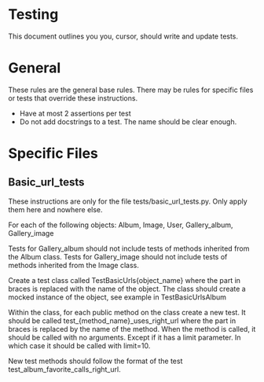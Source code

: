 # Testing

This document outlines you you, cursor, should write and update tests.

# General

These rules are the general base rules. There may be rules for specific files or tests that override these instructions.

 - Have at most 2 assertions per test
 - Do not add docstrings to a test. The name should be clear enough.

# Specific Files

## Basic_url_tests

These instructions are only for the file tests/basic_url_tests.py. Only apply them here and nowhere else.

For each of the following objects: Album, Image, User, Gallery_album, Gallery_image

Tests for Gallery_album should not include tests of methods inherited from the Album class.
Tests for Gallery_image should not include tests of methods inherited from the Image class.

Create a test class called TestBasicUrls{object_name} where the part in braces is replaced with the name of the object. The class should create a mocked instance of the object, see example in TestBasicUrlsAlbum

Within the class, for each public method on the class create a new test. It should be called 
test_{method_name}_uses_right_url where the part in braces is replaced by the name of the method. When the method is called, it should be called with no arguments. Except if it has a limit parameter. In which case it should be called with limit=10.

New test methods should follow the format of the test test_album_favorite_calls_right_url.